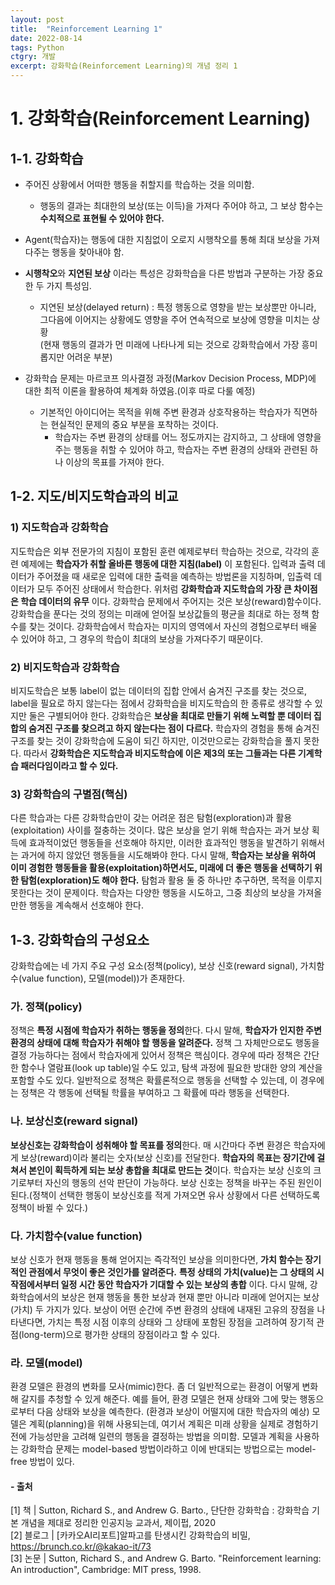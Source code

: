 ```yaml
---
layout: post
title:  "Reinforcement Learning 1"
date: 2022-08-14
tags: Python
ctgry: 개발
excerpt: 강화학습(Reinforcement Learning)의 개념 정리 1
---
```


# 1. 강화학습(Reinforcement Learning)
## 1-1. 강화학습
- 주어진 상황에서 어떠한 행동을 취할지를 학습하는 것을 의미함.
  - 행동의 결과는 최대한의 보상(또는 이득)을 가져다 주어야 하고, 그 보상 함수는 **수치적으로 표현될 수 있어야 한다.**
- Agent(학습자)는 행동에 대한 지침없이 오로지 시행착오를 통해 최대 보상을 가져다주는 행동을 찾아내야 함.
- **시행착오**와 **지연된 보상** 이라는 특성은 강화학습을 다른 방법과 구분하는 가장 중요한 두 가지 특성임.
  - 지연된 보상(delayed return) : 특정 행동으로 영향을 받는 보상뿐만 아니라, 그다음에 이어지는 상황에도 영향을 주어 연속적으로 보상에 영향을 미치는 상황<br>
    (현재 행동의 결과가 먼 미래에 나타나게 되는 것으로 강화학습에서 가장 흥미롭지만 어려운 부분)

- 강화학습 문제는 마르코프 의사결정 과정(Markov Decision Process, MDP)에 대한 최적 이론을 활용하여 체계화 하였음.(이후 따로 다룰 예정)
  - 기본적인 아이디어는 목적을 위해 주변 환경과 상호작용하는 학습자가 직면하는 현실적인 문제의 중요 부분을 포착하는 것이다.
    - 학습자는 주변 환경의 상태를 어느 정도까지는 감지하고, 그 상태에 영향을 주는 행동을 취할 수 있어야 하고, 학습자는 주변 환경의 상태와 관련된 하나 이상의 목표를 가져야 한다.

## 1-2. 지도/비지도학습과의 비교
### 1) 지도학습과 강화학습
지도학습은 외부 전문가의 지침이 포함된 훈련 예제로부터 학습하는 것으로, 각각의 훈련 예제에는 **학습자가 취할 올바른 행동에 대한 지침(label)** 이 포함된다. 
입력과 출력 데이터가 주어졌을 때 새로운 입력에 대한 출력을 예측하는 방법론을 지칭하며, 입출력 데이터가 모두 주어진 상태에서 학습한다.
위처럼 **강화학습과 지도학습의 가장 큰 차이점은 학습 데이터의 유무** 이다. 
강화학습 문제에서 주어지는 것은 보상(reward)함수이다. 강화학습을 푼다는 것의 정의는 미래에 얻어질 보상값들의 평균을 최대로 하는 정책 함수를 찾는 것이다.
강화학습에서 학습자는 미지의 영역에서 자신의 경험으로부터 배울 수 있어야 하고, 그 경우의 학습이 최대의 보상을 가져다주기 때문이다.

### 2) 비지도학습과 강화학습
비지도학습은 보통 label이 없는 데이터의 집합 안에서 숨겨진 구조를 찾는 것으로, label을 필요로 하지 않는다는 점에서 강화학습을 비지도학습의 한 종류로 생각할 수 있지만 둘은 구별되어야 한다.
강화학습은 **보상을 최대로 만들기 위해 노력할 뿐 데이터 집합의 숨겨진 구조를 찾으려고 하지 않는다는 점이 다르다.**
학습자의 경험을 통해 숨겨진 구조를 찾는 것이 강화학습에 도움이 되긴 하지만, 이것만으로는 강화학습을 풀지 못한다.
따라서 **강화학습은 지도학습과 비지도학습에 이은 제3의 또는 그들과는 다른 기계학습 패러다임이라고 할 수 있다.**


### 3) 강화학습의 구별점(핵심)
다른 학습과는 다른 강화학습만이 갖는 어려운 점은 탐험(exploration)과 활용(exploitation) 사이를 절충하는 것이다.
많은 보상을 얻기 위해 학습자는 과거 보상 획득에 효과적이었던 행동들을 선호해야 하지만, 이러한 효과적인 행동을 발견하기 위해서는 과거에 하지 않았던 행동들을 시도해봐야 한다.
다시 말해, **학습자는 보상을 위하여 이미 경험한 행동들을 활용(exploitation)하면서도, 미래에 더 좋은 행동을 선택하기 위한 탐험(exploration)도 해야 한다.**
탐험과 활용 둘 중 하나만 추구하면, 목적을 이루지 못한다는 것이 문제이다. 학습자는 다양한 행동을 시도하고, 그중 최상의 보상을 가져올 만한 행동을 계속해서 선호해야 한다.


## 1-3. 강화학습의 구성요소
강화학습에는 네 가지 주요 구성 요소(정책(policy), 보상 신호(reward signal), 가치함수(value function), 모델(model))가 존재한다.
### 가. 정책(policy)
정책은 **특정 시점에 학습자가 취하는 행동을 정의**한다. 다시 말해, **학습자가 인지한 주변 환경의 상태에 대해 학습자가 취해야 할 행동을 알려준다.**
정책 그 자체만으로도 행동을 결정 가능하다는 점에서 학습자에게 있어서 정책은 핵심이다.
경우에 따라 정책은 간단한 함수나 열람표(look up table)일 수도 있고, 탐색 과정에 필요한 방대한 양의 계산을 포함할 수도 있다.
일반적으로 정책은 확률론적으로 행동을 선택할 수 있는데, 이 경우에는 정책은 각 행동에 선택될 학률을 부여하고 그 확률에 따라 행동을 선택한다.

### 나. 보상신호(reward signal)
**보상신호는 강화학습이 성취해야 할 목표를 정의**한다. 매 시간마다 주변 환경은 학습자에게 보상(reward)이라 불리는 숫자(보상 신호)를 전달한다.
**학습자의 목표는 장기간에 걸쳐서 본인이 획득하게 되는 보상 총합을 최대로 만드는 것**이다. 학습자는 보상 신호의 크기로부터 자신의 행동의 선악 판단이 가능하다.
보상 신호는 정책을 바꾸는 주된 원인이 된다.(정책이 선택한 행동이 보상신호를 적게 가져오면 유사 상황에서 다른 선택하도록 정책이 바뀔 수 있다.)

### 다. 가치함수(value function)
보상 신호가 현재 행동을 통해 얻어지는 즉각적인 보상을 의미한다면, **가치 함수는 장기적인 관점에서 무엇이 좋은 것인가를 알려준다.**
**특정 상태의 가치(value)는 그 상태의 시작점에서부터 일정 시간 동안 학습자가 기대할 수 있는 보상의 총합** 이다.
다시 말해, 강화학습에서의 보상은 현재 행동을 통한 보상과 현재 뿐만 아니라 미래에 얻어지는 보상(가치) 두 가지가 있다.
보상이 어떤 순간에 주변 환경의 상태에 내재된 고유의 장점을 나타낸다면, 가치는 특정 시점 이후의 상태와 그 상태에 포함된 장점을 고려하여 장기적 관점(long-term)으로 평가한 상태의 장점이라고 할 수 있다.

### 라. 모델(model)
환경 모델은 환경의 변화를 모사(mimic)한다. 좀 더 일반적으로는 환경이 어떻게 변화해 갈지를 추청할 수 있게 해준다. 
예를 들어, 환경 모델은 현재 상태와 그에 맞는 행동으로부터 다음 상태와 보상을 예측한다. (환경과 보상이 어떨지에 대한 학습자의 예상)
모델은 계획(planning)을 위해 사용되는데, 여기서 계획은 미래 상황을 실제로 경험하기 전에 가능성만을 고려해 일련의 행동을 결정하는 방법을 의미함.
모델과 계획을 사용하는 강화학습 문제는 model-based 방법이라하고 이에 반대되는 방법으로는 model-free 방법이 있다.


#### - 출처
[1] 책 | Sutton, Richard S., and Andrew G. Barto., 단단한 강화학습 : 강화학습 기본 개념을 제대로 정리한 인공지능 교과서, 제이펍, 2020 <br>
[2] 블로그 | [카카오AI리포트]알파고를 탄생시킨 강화학습의 비밀, https://brunch.co.kr/@kakao-it/73 <br>
[3] 논문 | Sutton, Richard S., and Andrew G. Barto. "Reinforcement learning: An introduction", Cambridge: MIT press, 1998. <br>
